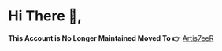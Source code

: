 # Hi There 👋,
**This Account is No Longer Maintained
Moved To 👉** [Artis7eeR](https://github.com/Artis7eer)
